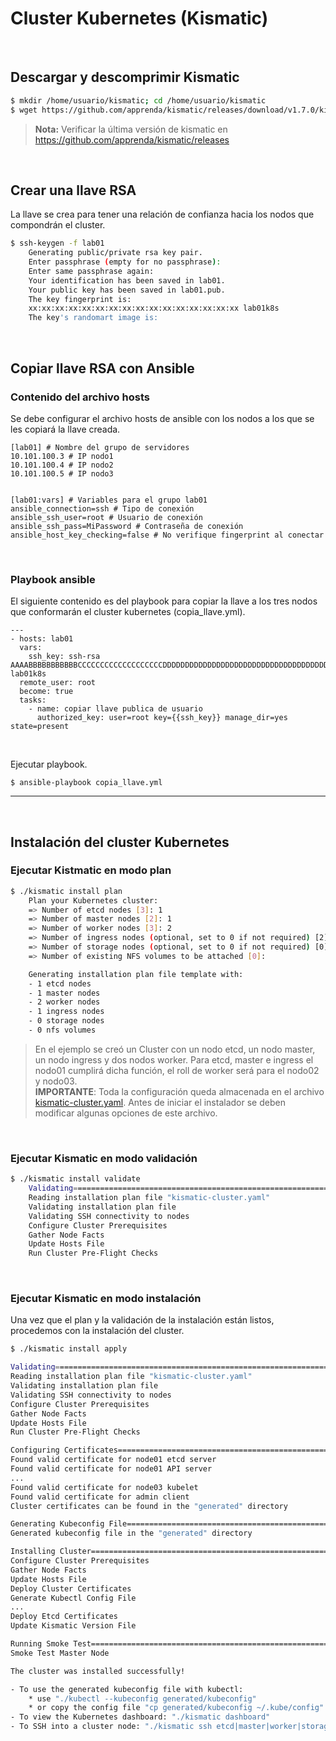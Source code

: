 # Cluster Kubernetes (Kismatic)

<br>

## Descargar y descomprimir Kismatic

```sh
$ mkdir /home/usuario/kismatic; cd /home/usuario/kismatic
$ wget https://github.com/apprenda/kismatic/releases/download/v1.7.0/kismatic-v1.7.0-linux-amd64.tar.gz -O | tar -xz
```
>**Nota:** Verificar la última versión de kismatic en https://github.com/apprenda/kismatic/releases

<br>

## Crear una llave RSA

La llave se crea para tener una relación de confianza hacia los nodos que compondrán el cluster.

```sh
$ ssh-keygen -f lab01
    Generating public/private rsa key pair.
    Enter passphrase (empty for no passphrase):
    Enter same passphrase again:
    Your identification has been saved in lab01.
    Your public key has been saved in lab01.pub.
    The key fingerprint is:
    xx:xx:xx:xx:xx:xx:xx:xx:xx:xx:xx:xx:xx:xx:xx:xx lab01k8s
    The key's randomart image is:
```

<br>

## Copiar llave RSA con Ansible

### Contenido del archivo hosts

Se debe configurar el archivo hosts de ansible con los nodos a los que se les copiará la llave creada.

```
[lab01] # Nombre del grupo de servidores
10.101.100.3 # IP nodo1
10.101.100.4 # IP nodo2
10.101.100.5 # IP nodo3


[lab01:vars] # Variables para el grupo lab01
ansible_connection=ssh # Tipo de conexión
ansible_ssh_user=root # Usuario de conexión
ansible_ssh_pass=MiPassword # Contraseña de conexión
ansible_host_key_checking=false # No verifique fingerprint al conectar
```

<br>

### Playbook ansible

El siguiente contenido es del playbook para copiar la llave a los tres nodos que conformarán el cluster kubernetes (copia_llave.yml).

```
---
- hosts: lab01
  vars:
    ssh_key: ssh-rsa AAAABBBBBBBBBBBCCCCCCCCCCCCCCCCCCCDDDDDDDDDDDDDDDDDDDDDDDDDDDDDDDDDDDDDDDDDDDDDEEEEEEEEEEEEEEEEEEEEEEEEEEFFFFFFFFFFFFFFFFFF+GGGGGGGGGGGGGGGGGGGGGGGGGGGHHHHHHHHHHHHHHHHHHHHHHHHHHHHIIIIIIIIIIIIIII+JJJJJJJJJJJJJJJJJJJJJJJJJJJJJJJJJJJJJKKKKKKKKKKKKKKKKKKKKKKKKKKKKKKKKKKKLLLLLLLLLLLLLLLLLLLLLLLLLLLLLLLMMMMMMMMMMMMMMMMMMMMMMMMMNNNNNNNNNNNOOOOOOOOOOOOOOOOOOOPPPPPPPPPPPPPPPQQQQQQ== lab01k8s
  remote_user: root
  become: true
  tasks:
    - name: copiar llave publica de usuario
      authorized_key: user=root key={{ssh_key}} manage_dir=yes state=present
```

<br>

Ejecutar playbook.

```
$ ansible-playbook copia_llave.yml
```
***
<br>

## Instalación del cluster Kubernetes

### Ejecutar Kistmatic en modo plan

```sh
$ ./kismatic install plan
    Plan your Kubernetes cluster:
    => Number of etcd nodes [3]: 1
    => Number of master nodes [2]: 1
    => Number of worker nodes [3]: 2
    => Number of ingress nodes (optional, set to 0 if not required) [2]: 1
    => Number of storage nodes (optional, set to 0 if not required) [0]:
    => Number of existing NFS volumes to be attached [0]:

    Generating installation plan file template with:
    - 1 etcd nodes
    - 1 master nodes
    - 2 worker nodes
    - 1 ingress nodes
    - 0 storage nodes
    - 0 nfs volumes
```
>En el ejemplo se creó un Cluster con un nodo etcd, un nodo master, un nodo ingress y dos nodos worker. Para etcd, master e ingress el nodo01 cumplirá dicha función, el roll de worker será para el nodo02 y nodo03.<br>
**IMPORTANTE**: Toda la configuración queda almacenada en el archivo [kismatic-cluster.yaml](/Kubernetes/Cluster/Kismatic_Cluster_yaml.md). Antes de iniciar el instalador se deben modificar algunas opciones de este archivo.

<br>

### Ejecutar Kismatic en modo validación

```sh
$ ./kismatic install validate
    Validating==========================================================================
    Reading installation plan file "kismatic-cluster.yaml"                          [OK]
    Validating installation plan file                                               [OK]
    Validating SSH connectivity to nodes                                            [OK]
    Configure Cluster Prerequisites                                                 [OK]
    Gather Node Facts                                                               [OK]
    Update Hosts File                                                               [OK]
    Run Cluster Pre-Flight Checks                                                   [OK]
```

<br>

### Ejecutar Kismatic en modo instalación

Una vez que el plan y la validación de la instalación están listos, procedemos con la instalación del cluster.

```sh
$ ./kismatic install apply

Validating==========================================================================
Reading installation plan file "kismatic-cluster.yaml"                          [OK]
Validating installation plan file                                               [OK]
Validating SSH connectivity to nodes                                            [OK]
Configure Cluster Prerequisites                                                 [OK]
Gather Node Facts                                                               [OK]
Update Hosts File                                                               [OK]
Run Cluster Pre-Flight Checks                                                   [OK]

Configuring Certificates============================================================
Found valid certificate for node01 etcd server                                  [OK]
Found valid certificate for node01 API server                                   [OK]
...
Found valid certificate for node03 kubelet                                      [OK]
Found valid certificate for admin client                                        [OK]
Cluster certificates can be found in the "generated" directory                  [OK]

Generating Kubeconfig File==========================================================
Generated kubeconfig file in the "generated" directory                          [OK]

Installing Cluster==================================================================
Configure Cluster Prerequisites                                                 [OK]
Gather Node Facts                                                               [OK]
Update Hosts File                                                               [OK]
Deploy Cluster Certificates                                                     [OK]
Generate Kubectl Config File                                                    [OK]
...
Deploy Etcd Certificates                                                        [OK]
Update Kismatic Version File                                                    [OK]

Running Smoke Test==================================================================
Smoke Test Master Node                                                          [OK]

The cluster was installed successfully!

- To use the generated kubeconfig file with kubectl:
    * use "./kubectl --kubeconfig generated/kubeconfig"
    * or copy the config file "cp generated/kubeconfig ~/.kube/config"
- To view the Kubernetes dashboard: "./kismatic dashboard"
- To SSH into a cluster node: "./kismatic ssh etcd|master|worker|storage|$node.host"
```
